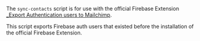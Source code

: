 The `sync-contacts` script is for use with the official Firebase Extension
[_Export Authentication users to Mailchimp](https://mailchimp.com/).

This script exports Firebase auth users that existed before the installation of the official Firebase Extension. 
